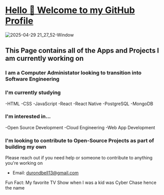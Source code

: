  # <ins> Hello 👋 Welcome to my GitHub Profile </ins>
![2025-04-29 21_27_52-Window](https://github.com/user-attachments/assets/160fe7dc-cc78-43d4-aa6c-6185d0b8a521)



## This Page contains all  of the Apps and Projects I am currently working on

### I am a Computer Administator looking to transition into Software Engineering

### I'm currently studying
-HTML 
-CSS 
-JavaScript
-React 
-React Native 
-PostgreSQL 
-MongoDB 

### I'm interested in...
-Open Source Development
-Cloud Engineering
-Web App Development

### I'm looking to contribute to Open-Source Projects as part of building my own
Please reach out if you need help or someone to contribute to anything you're working on
+ Email: durondbell13@gmail.com


Fun Fact: My favorite TV Show when I was a kid was Cyber Chase hence the name
<!--
**dcyberspace01/dcyberspace01** is a ✨ _special_ ✨ repository because its `README.md` (this file) appears on your GitHub profile.

Here are some ideas to get you started:

- 🔭 I’m currently working on ...
- 🌱 I’m currently learning ...
- 👯 I’m looking to collaborate on ...
- 🤔 I’m looking for help with ...
- 💬 Ask me about ...
- 📫 How to reach me: ...
- 😄 Pronouns: ...
- ⚡ Fun fact: ...
-->
